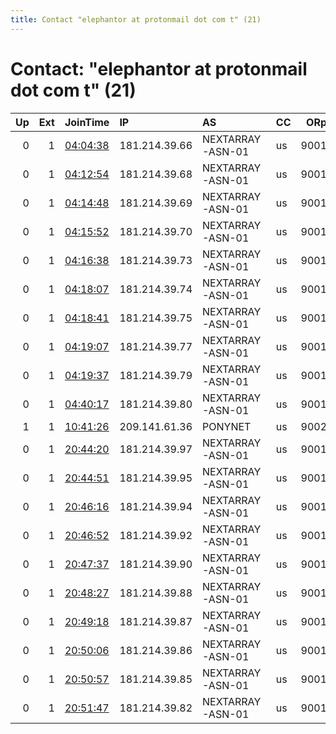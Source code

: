 ```yaml
---
title: Contact "elephantor at protonmail dot com t" (21)
---
```


# Contact: "elephantor at protonmail dot com t" (21)

|   Up |   Ext | JoinTime                                                                                              | IP            | AS               | CC   |   ORp |   Dirp | OS    | Version   | Nickname          |   eFamMembers |
|-----:|------:|:------------------------------------------------------------------------------------------------------|:--------------|:-----------------|:-----|------:|-------:|:------|:----------|:------------------|--------------:|
|    0 |     1 | [04:04:38](https://nusenu.github.io/OrNetStats/w/relay/2077ACF60934EF36CC176867629BC37CB3545D74.html) | 181.214.39.66 | NEXTARRAY-ASN-01 | us   |  9001 |      0 | Linux | 0.4.6.10  | ElephantorUsDal1  |            24 |
|    0 |     1 | [04:12:54](https://nusenu.github.io/OrNetStats/w/relay/7EC419BEB29C34D2C12E1A969F907A75406306E9.html) | 181.214.39.68 | NEXTARRAY-ASN-01 | us   |  9001 |      0 | Linux | 0.4.6.10  | ElephantorUsDal2  |            24 |
|    0 |     1 | [04:14:48](https://nusenu.github.io/OrNetStats/w/relay/B9D1DBE9F4CBFDD3CE24DF39DE207EB288D85B35.html) | 181.214.39.69 | NEXTARRAY-ASN-01 | us   |  9001 |      0 | Linux | 0.4.6.10  | ElephantorUsDal3  |            24 |
|    0 |     1 | [04:15:52](https://nusenu.github.io/OrNetStats/w/relay/1B6D7FC2E1C47A5CE37267BFE1FBF70BDEC691A0.html) | 181.214.39.70 | NEXTARRAY-ASN-01 | us   |  9001 |      0 | Linux | 0.4.6.10  | ElephantorUsDal4  |            24 |
|    0 |     1 | [04:16:38](https://nusenu.github.io/OrNetStats/w/relay/50DBA193F1B40FEA557ACF902C75E98038B3F988.html) | 181.214.39.73 | NEXTARRAY-ASN-01 | us   |  9001 |      0 | Linux | 0.4.6.10  | ElephantorUsDal5  |            24 |
|    0 |     1 | [04:18:07](https://nusenu.github.io/OrNetStats/w/relay/B0BDE74EEAD117D8050368972673DB82B6F564D5.html) | 181.214.39.74 | NEXTARRAY-ASN-01 | us   |  9001 |      0 | Linux | 0.4.6.10  | ElephantorUsDal6  |            24 |
|    0 |     1 | [04:18:41](https://nusenu.github.io/OrNetStats/w/relay/CB6475A097ACF83230A8A93EA1C4B42B7DEDC672.html) | 181.214.39.75 | NEXTARRAY-ASN-01 | us   |  9001 |      0 | Linux | 0.4.6.10  | ElephantorUsDal7  |            24 |
|    0 |     1 | [04:19:07](https://nusenu.github.io/OrNetStats/w/relay/6336463B29E2A7B6A9224A0013BA6095EC8F12DA.html) | 181.214.39.77 | NEXTARRAY-ASN-01 | us   |  9001 |      0 | Linux | 0.4.6.10  | ElephantorUsDal8  |            24 |
|    0 |     1 | [04:19:37](https://nusenu.github.io/OrNetStats/w/relay/8662C377D5AEFB0CBFD3CB0EB26A2E1C1799AA21.html) | 181.214.39.79 | NEXTARRAY-ASN-01 | us   |  9001 |      0 | Linux | 0.4.6.10  | ElephantorUsDal9  |            24 |
|    0 |     1 | [04:40:17](https://nusenu.github.io/OrNetStats/w/relay/1849400D5A13A07BE80223D444FA7C13F2BDE1D4.html) | 181.214.39.80 | NEXTARRAY-ASN-01 | us   |  9001 |      0 | Linux | 0.4.6.10  | ElephantorUsDal10 |            24 |
|    1 |     1 | [10:41:26](https://nusenu.github.io/OrNetStats/w/relay/98D2D6E7CF8E433B208794DE881AD4040B549B41.html) | 209.141.61.36 | PONYNET          | us   |  9002 |      0 | Linux | 0.4.6.10  | ElephantorUsLas2a |            24 |
|    0 |     1 | [20:44:20](https://nusenu.github.io/OrNetStats/w/relay/17EC93025CF09FE1D69B10FB2D860EA935932EEE.html) | 181.214.39.97 | NEXTARRAY-ASN-01 | us   |  9001 |      0 | Linux | 0.4.6.10  | ElephantorUsDal11 |            24 |
|    0 |     1 | [20:44:51](https://nusenu.github.io/OrNetStats/w/relay/36CE38B3354D85FEF789745EFBB4459C57CBD55C.html) | 181.214.39.95 | NEXTARRAY-ASN-01 | us   |  9001 |      0 | Linux | 0.4.6.10  | ElephantorUsDal12 |            24 |
|    0 |     1 | [20:46:16](https://nusenu.github.io/OrNetStats/w/relay/A0FCEDEAE67B323ACFE595CA71AD2129CD321E0B.html) | 181.214.39.94 | NEXTARRAY-ASN-01 | us   |  9001 |      0 | Linux | 0.4.6.10  | ElephantorUsDal13 |            24 |
|    0 |     1 | [20:46:52](https://nusenu.github.io/OrNetStats/w/relay/08C26F22862A26A9A3B2843D90B5F5F50CFDA2E2.html) | 181.214.39.92 | NEXTARRAY-ASN-01 | us   |  9001 |      0 | Linux | 0.4.6.10  | ElephantorUsDal14 |            24 |
|    0 |     1 | [20:47:37](https://nusenu.github.io/OrNetStats/w/relay/2BF5AF5BB6C20F64D885D895D6B3B7418E542568.html) | 181.214.39.90 | NEXTARRAY-ASN-01 | us   |  9001 |      0 | Linux | 0.4.6.10  | ElephantorUsDal15 |            24 |
|    0 |     1 | [20:48:27](https://nusenu.github.io/OrNetStats/w/relay/DDA91A187D9962A343FDC0DCC3C5C99CA3A94C61.html) | 181.214.39.88 | NEXTARRAY-ASN-01 | us   |  9001 |      0 | Linux | 0.4.6.10  | ElephantorUsDal16 |            24 |
|    0 |     1 | [20:49:18](https://nusenu.github.io/OrNetStats/w/relay/C9C88C754153D6E70F77D4894839298367D9730B.html) | 181.214.39.87 | NEXTARRAY-ASN-01 | us   |  9001 |      0 | Linux | 0.4.6.10  | ElephantorUsDal17 |            24 |
|    0 |     1 | [20:50:06](https://nusenu.github.io/OrNetStats/w/relay/1B3630B634F42274992AE00F3719FA8C8A380A12.html) | 181.214.39.86 | NEXTARRAY-ASN-01 | us   |  9001 |      0 | Linux | 0.4.6.10  | ElephantorUsDal18 |            24 |
|    0 |     1 | [20:50:57](https://nusenu.github.io/OrNetStats/w/relay/D83A8AE930CCE9AFA3DA9FDED68896C56435BC40.html) | 181.214.39.85 | NEXTARRAY-ASN-01 | us   |  9001 |      0 | Linux | 0.4.6.10  | ElephantorUsDal19 |            24 |
|    0 |     1 | [20:51:47](https://nusenu.github.io/OrNetStats/w/relay/6F41ED0B56D1F1B5C7F7EFD63E5392834F5A59ED.html) | 181.214.39.82 | NEXTARRAY-ASN-01 | us   |  9001 |      0 | Linux | 0.4.6.10  | ElephantorUsDal20 |            24 |
